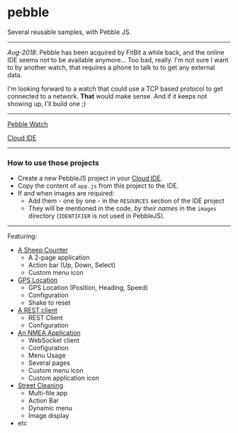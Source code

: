 # pebble
Several reusable samples, with Pebble JS.

---

_Aug-2018_: Pebble has been acquired by FitBit a while back, and the online IDE seems not to be available anymore... Too bad, really.
I'm not sure I want to by another watch, that requires a phone to talk to to get any external data.

I'm looking forward to a watch that could use a TCP based protocol to get connected to a network.
**That** would make sense. And if it keeps not showing up, I'll build one ;)

---

[Pebble Watch](https://www.pebble.com/)

[Cloud IDE](https://cloudpebble.net/)

---

### How to use those projects
- Create a new PebbleJS project in your [Cloud IDE](https://cloudpebble.net/).
- Copy the content of `app.js` from this project to the IDE.
- If and when images are required:
    - Add them - one by one - in the `RESOURCES` section of the IDE project
    - They will be mentioned in the code, _by their names_ in the `images` directory (`IDENTIFIER` is not used in PebbleJS).

---

Featuring:

- [A Sheep Counter](https://github.com/OlivierLD/SmartWatches/tree/master/pebble/Counter)
    - A 2-page application
    - Action bar (Up, Down, Select)
    - Custom menu icon
- [GPS Location](https://github.com/OlivierLD/SmartWatches/tree/master/pebble/GPS.Location) 
    - GPS Location (Position, Heading, Speed)
    - Configuration
    - Shake to reset
- [A REST client](https://github.com/OlivierLD/SmartWatches/tree/master/pebble/REST)
    - REST Client
    - Configuration
- [An NMEA Application](https://github.com/OlivierLD/SmartWatches/tree/master/pebble/NMEA)
    - WebSocket client
    - Configuration
    - Menu Usage
    - Several pages
    - Custom menu icon
    - Custom application icon
- [Street Cleaning](https://github.com/OlivierLD/SmartWatches/tree/master/pebble/Street.Cleaning)
    - Multi-file app
    - Action Bar
    - Dynamic menu
    - Image display
- etc

